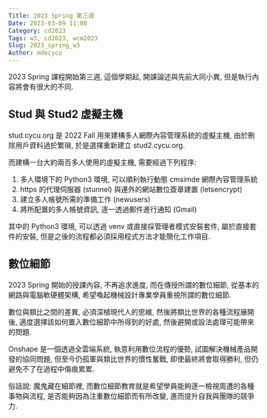 ```yaml
---
Title: 2023 Spring 第三週
Date: 2023-03-09 11:00
Category: cd2023
Tags: w3, cd2023, wcm2023
Slug: 2023_spring_w3
Author: mdecycu
---
```


2023 Spring 課程開始第三週, 這個學期起, 開課論述與先前大同小異, 但是執行內容將會有很大的不同.

<!-- PELICAN_END_SUMMARY -->

Stud 與 Stud2 虛擬主機
----

stud.cycu.org 是 2022 Fall 用來建構多人網際內容管理系統的虛擬主機, 由於刪除用戶資料過於繁瑣, 於是選擇重新建立 stud2.cycu.org. 

而建構一台大約兩百多人使用的虛擬主機, 需要經過下列程序:

1. 多人環境下的 Python3 環境, 可以順利執行動態 cmsimde 網際內容管理系統
2. https 的代理伺服器 (stunnel) 與連外的網站數位簽章建置 (letsencrypt)
3. 建立多人帳號所需的準備工作 (newusers)
4. 將所配置的多人帳號資訊, 逐一透過郵件進行通知 (Gmail)

其中的 Python3 環境, 可以透過 venv 或直接採管理者模式安裝套件, 屬於直接套件的安裝, 但是之後的流程都必須採用程式方法才能簡化工作項目.

數位細節
----

2023 Spring 開始的授課內容, 不再追求進度, 而在傳授所謂的數位細節, 從基本的網路與電腦軟硬體架構, 希望喚起機械設計專業學員重視所謂的數位細節.

數位與類比之間的差異, 必須深植現代人的思維, 然後將類比世界的各種流程展開後, 適度選擇該如何置入數位細節中所得到的好處, 然後避開或設法處理可能帶來的問題.

Onshape 是一個透過全雲端系統, 執意利用數位流程的優勢, 試圖解決機械產品開發的協同問題, 但至今仍孤軍與類比世界的慣性奮戰, 即使最終將會取得勝利, 但仍避免不了在過程中傷痕累累.

俗話說: 魔鬼藏在細節裡, 而數位細節教育就是希望學員能夠逐一檢視周遭的各種事物與流程, 是否能夠因為注重數位細節而有所改變, 進而提升自我與團隊的競爭力.


